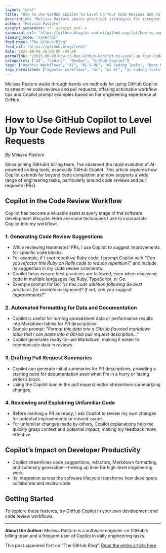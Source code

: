 ```yaml
---
layout: "post"
title: "How to Use GitHub Copilot to Level Up Your Code Reviews and Pull Requests"
description: "Melissa Pastore shares practical strategies for integrating GitHub Copilot throughout the code review and pull request process. Learn how Copilot’s suggestions, code refactoring, automated formatting, and review summaries can streamline workflows, improve feedback quality, and save time for developers."
author: "Melissa Pastore"
excerpt_separator: <!--excerpt_end-->
canonical_url: "https://github.blog/ai-and-ml/github-copilot/how-to-use-github-copilot-to-level-up-your-code-reviews-and-pull-requests/"
viewing_mode: "external"
feed_name: "The GitHub Blog"
feed_url: "https://github.blog/feed/"
date: 2025-08-08 16:00:00 +00:00
permalink: "/2025-08-08-How-to-Use-GitHub-Copilot-to-Level-Up-Your-Code-Reviews-and-Pull-Requests.html"
categories: ["AI", "Coding", "DevOps", "GitHub Copilot"]
tags: ["Agentic Workflows", "AI", "AI & ML", "AI Coding Tools", "Best Practices", "Code Review", "Coding", "Developer Productivity", "Development Lifecycle", "DevOps", "GitHub Actions", "GitHub Copilot", "Go", "Markdown Formatting", "News", "Pull Requests", "Refactoring Suggestions", "Ruby", "Software Development", "TypeScript", "Visual Studio Code", "Workflow Automation"]
tags_normalized: ["agentic workflows", "ai", "ai ml", "ai coding tools", "best practices", "code review", "coding", "developer productivity", "development lifecycle", "devops", "github actions", "github copilot", "go", "markdown formatting", "news", "pull requests", "refactoring suggestions", "ruby", "software development", "typescript", "visual studio code", "workflow automation"]
---
```


Melissa Pastore walks through hands-on methods for using GitHub Copilot to streamline code reviews and pull requests, offering actionable workflow tips and Copilot prompt examples based on her engineering experience at GitHub.<!--excerpt_end-->

# How to Use GitHub Copilot to Level Up Your Code Reviews and Pull Requests

_By Melissa Pastore_

Since joining GitHub’s billing team, I’ve observed the rapid evolution of AI-powered coding tools, especially GitHub Copilot. This article explores how Copilot extends far beyond code completion and now supports a wide range of engineering tasks, particularly around code reviews and pull requests (PRs).

## Copilot in the Code Review Workflow

Copilot has become a valuable asset at every stage of the software development lifecycle. Here are some techniques I use to incorporate Copilot into my workflow:

### 1. Generating Code Review Suggestions

- While reviewing teammates’ PRs, I use Copilot to suggest improvements for specific code blocks.
- For example, if I spot repetitive Ruby code, I prompt Copilot with _"Can you refactor this Ruby on Rails code to reduce repetition?"_ and include its suggestion in my code review comments.
- Copilot helps ensure best practices are followed, even when reviewing code in multiple languages like Ruby, TypeScript, or Go.
- Example prompt for Go: _"Is this code addition following Go best practices for variable assignment? If not, can you suggest improvements?"_

### 2. Automated Formatting for Data and Documentation

- Copilot is useful for turning spreadsheet data or performance results into Markdown tables for PR descriptions.
- Sample prompt: _"Format this data into a GitHub flavored markdown table that I can paste into a GitHub pull request description…"_
- Copilot generates ready-to-use Markdown, making it easier to communicate data in reviews.

### 3. Drafting Pull Request Summaries

- Copilot can generate initial summaries for PR descriptions, providing a starting point for documentation even when I'm in a hurry or facing writer’s block.
- Using the Copilot icon in the pull request editor streamlines summarizing changes.

### 4. Reviewing and Explaining Unfamiliar Code

- Before marking a PR as ready, I ask Copilot to review my own changes for potential improvements or missed issues.
- For unfamiliar changes made by others, Copilot explanations help me quickly grasp context and potential impact, making my feedback more effective.

## Copilot’s Impact on Developer Productivity

- Copilot streamlines code suggestions, refactors, Markdown formatting, and summary generation—freeing up time for high-level engineering work.
- Its integration across the software lifecycle transforms how developers collaborate and review code.

## Getting Started

To explore these features, try
[GitHub Copilot](https://github.com/features/copilot) in your own development and code review workflows.

---

**About the Author:** Melissa Pastore is a software engineer on GitHub's billing team and a frequent user of Copilot in daily engineering tasks.

This post appeared first on "The GitHub Blog". [Read the entire article here](https://github.blog/ai-and-ml/github-copilot/how-to-use-github-copilot-to-level-up-your-code-reviews-and-pull-requests/)
